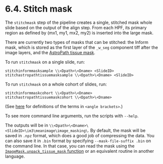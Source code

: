 # 6.4. Stitch mask

The `stitchmask` step of the pipeline creates a single, stitched mask
whole slide based on the output of the align step.  From each HPF, its
primary region as defined by (mx1, my1, mx2, my2) is inserted into the
large mask.

There are currently two types of masks that can be stitched: the Inform
mask, which is stored as the first layer of the `_w_seg` component tiff
after the image layers, and the [AstroPath tissue mask](../../shared/image_masking).

To run `stitchmask` on a single slide, run:
```
stitchinformmasksample \\<Dpath>\<Dname> <SlideID>
stitchastropathtissuemasksample \\<Dpath>\<Dname> <SlideID>
```

To run `stitchmask` on a whole cohort of slides, run:
```
stitchinformmaskcohort \\<Dpath>\<Dname>
stitchastropathtissuemaskcohort \\<Dpath>\<Dname>
```
(See [here](../../scans/docs/Definitions.md#43-definitions) for definitions
of the terms in `<angle brackets>`.)

To see more command line arguments, run the scripts with `--help`.

The outputs will be in `\\<Dpath>\<Dname>\<SlideID>\im3\meanimage\image_masking\`.
By default, the mask will be saved in `.npz` format, which does a good job of
compressing the data.  You can also save it in `.bin` format by specifying
`--mask-file-suffix .bin` on the command line.  In that case, you can read
the mask using the [`ImageMask.unpack_tissue_mask` function](../../shared/image_masking/image_mask.py#L165-L171) 
or an equivalent routine in another language.
